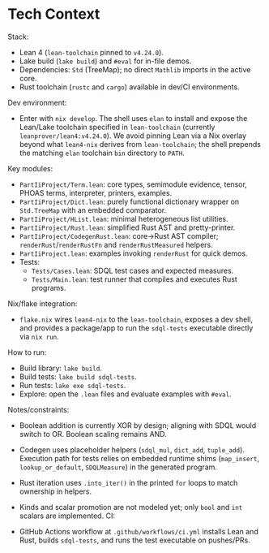 # Tech Context

Stack:

- Lean 4 (`lean-toolchain` pinned to `v4.24.0`).
- Lake build (`lake build`) and `#eval` for in-file demos.
- Dependencies: `Std` (TreeMap); no direct `Mathlib` imports in the active core.
- Rust toolchain (`rustc` and `cargo`) available in dev/CI environments.

Dev environment:

- Enter with `nix develop`. The shell uses `elan` to install and expose the
  Lean/Lake toolchain specified in `lean-toolchain` (currently `leanprover/lean4:v4.24.0`).
  We avoid pinning Lean via a Nix overlay beyond what `lean4-nix` derives from `lean-toolchain`; the
  shell prepends the matching `elan` toolchain `bin` directory to `PATH`.

Key modules:

- `PartIiProject/Term.lean`: core types, semimodule evidence, tensor, PHOAS terms, interpreter, printers, examples.
- `PartIiProject/Dict.lean`: purely functional dictionary wrapper on `Std.TreeMap` with an embedded comparator.
- `PartIiProject/HList.lean`: minimal heterogeneous list utilities.
- `PartIiProject/Rust.lean`: simplified Rust AST and pretty-printer.
- `PartIiProject/CodegenRust.lean`: core→Rust AST compiler; `renderRust`/`renderRustFn` and `renderRustMeasured` helpers.
- `PartIiProject.lean`: examples invoking `renderRust` for quick demos.
- Tests:
  - `Tests/Cases.lean`: SDQL test cases and expected measures.
  - `Tests/Main.lean`: test runner that compiles and executes Rust programs.

Nix/flake integration:

- `flake.nix` wires `lean4-nix` to the `lean-toolchain`, exposes a dev shell, and provides a package/app to run the `sdql-tests` executable directly via `nix run`.

How to run:

- Build library: `lake build`.
- Build tests: `lake build sdql-tests`.
- Run tests: `lake exe sdql-tests`.
- Explore: open the `.lean` files and evaluate examples with `#eval`.

Notes/constraints:

- Boolean addition is currently XOR by design; aligning with SDQL would switch to OR. Boolean scaling remains AND.
- Codegen uses placeholder helpers (`sdql_mul`, `dict_add`, `tuple_add`). Execution path for tests relies on embedded runtime shims (`map_insert`, `lookup_or_default`, `SDQLMeasure`) in the generated program.
- Rust iteration uses `.into_iter()` in the printed `for` loops to match ownership in helpers.
- Kinds and scalar promotion are not modeled yet; only `bool` and `int` scalars are implemented.
CI:

- GitHub Actions workflow at `.github/workflows/ci.yml` installs Lean and Rust, builds `sdql-tests`, and runs the test executable on pushes/PRs.
